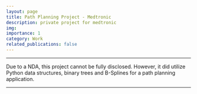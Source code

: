 ```yaml
---
layout: page
title: Path Planning Project - Medtronic
description: private project for medtronic
img: 
importance: 1
category: Work
related_publications: false
---
```


---
Due to a NDA, this project cannot be fully disclosed. However, it did utilize Python data structures, binary trees and B-Splines for a path planning application.


---

